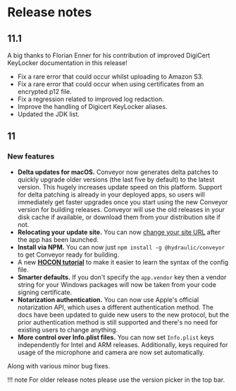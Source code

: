 # Release notes

## 11.1

A big thanks to Florian Enner for his contribution of improved DigiCert KeyLocker documentation in this release!

* Fix a rare error that could occur whilst uploading to Amazon S3.
* Fix a rare error that could occur when using certificates from an encrypted p12 file.
* Fix a regression related to improved log redaction.
* Improve the handling of Digicert KeyLocker aliases.
* Updated the JDK list.

## 11

### New features

* **Delta updates for macOS.** Conveyor now generates delta patches to quickly upgrade older versions (the last five by default) to
  the latest version. This hugely increases update speed on this platform. Support for delta patching is already in your deployed apps,
  so users will immediately get faster upgrades once you start using the new Conveyor version for building releases. Conveyor will use
  the old releases in your disk cache if available, or download them from your distribution site if not.
* **Relocating your update site.** You can now [change your site URL](configs/download-pages.md#relocating-your-download-site) after the app has been launched.
* **Install via NPM.** You can now just `npm install -g @hydraulic/conveyor` to get Conveyor ready for building.
* A new [**HOCON tutorial**](configs/hocon.md) to make it easier to learn the syntax of the config file.
* **Smarter defaults.** If you don't specify the `app.vendor` key then a vendor string for your Windows packages will now be taken from your
  code signing certificate.
* **Notarization authentication.** You can now use Apple's official notarization API, which uses a different authentication method.
  The docs have been updated to guide new users to the new protocol, but the prior authentication method is still supported and there's
  no need for existing users to change anything.
* **More control over Info.plist files.** You can now set `Info.plist` keys independently for Intel and ARM releases. Additionally, keys 
  required for usage of the microphone and camera are now set automatically.

Along with various minor bug fixes.

!!! note 
    For older release notes please use the version picker in the top bar.
